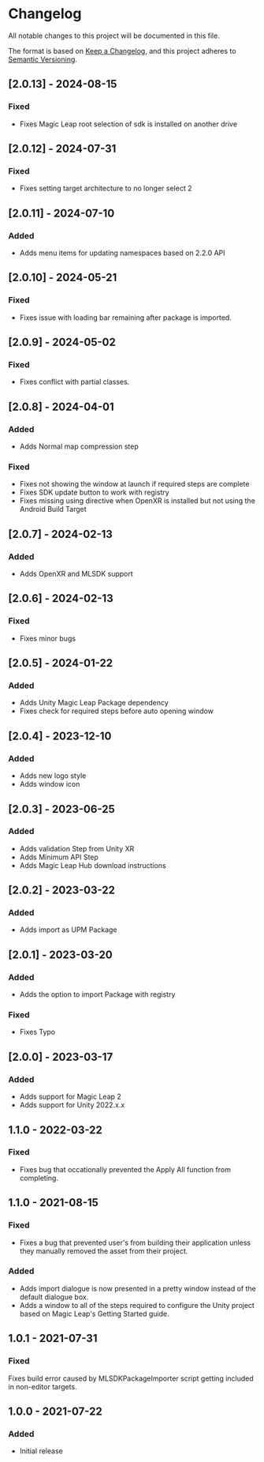 # Changelog
All notable changes to this project will be documented in this file.

The format is based on [Keep a Changelog](https://keepachangelog.com/en/1.0.0/),
and this project adheres to [Semantic Versioning](https://semver.org/spec/v2.0.0.html).

## [2.0.13] - 2024-08-15
### Fixed
- Fixes Magic Leap root selection of sdk is installed on another drive

## [2.0.12] - 2024-07-31
### Fixed
- Fixes setting target architecture to no longer select 2 

## [2.0.11] - 2024-07-10
### Added
- Adds menu items for updating namespaces based on 2.2.0 API

## [2.0.10] - 2024-05-21
### Fixed
- Fixes issue with loading bar remaining after package is imported.

## [2.0.9] - 2024-05-02
### Fixed
- Fixes conflict with partial classes.

## [2.0.8] - 2024-04-01
### Added
- Adds Normal map compression step

### Fixed
- Fixes not showing the window at launch if required steps are complete
- Fixes SDK update button to work with registry
- Fixes missing using directive when OpenXR is installed but not using the Android Build Target


## [2.0.7] - 2024-02-13
### Added
- Adds OpenXR and MLSDK support

## [2.0.6] - 2024-02-13
### Fixed
- Fixes minor bugs

## [2.0.5] - 2024-01-22
### Added
- Adds Unity Magic Leap Package dependency 
- Fixes check for required steps before auto opening window

## [2.0.4] - 2023-12-10
### Added
- Adds new logo style
- Adds window icon

## [2.0.3] - 2023-06-25
### Added
- Adds validation Step from Unity XR
- Adds Minimum API Step
- Adds Magic Leap Hub download instructions

## [2.0.2] - 2023-03-22
### Added
- Adds import as UPM Package

## [2.0.1] - 2023-03-20
### Added
- Adds the option to import Package with registry

### Fixed
- Fixes Typo

## [2.0.0] - 2023-03-17
### Added
- Adds support for Magic Leap 2
- Adds support for Unity 2022.x.x


## 1.1.0 - 2022-03-22
### Fixed
- Fixes bug that occationally prevented the Apply All function from completing.

## 1.1.0 - 2021-08-15
### Fixed
- Fixes a bug that prevented user's from building their application unless they manually removed the asset from their project.

### Added
- Adds import dialogue is now presented in a pretty window instead of the default dialogue box.
- Adds a window to all of the steps required to configure the Unity project based on Magic Leap's Getting Started guide.

## 1.0.1 - 2021-07-31
### Fixed
Fixes build error caused by MLSDKPackageImporter script getting included in non-editor targets.

## 1.0.0 - 2021-07-22
### Added
- Initial release